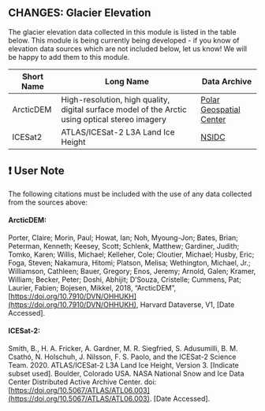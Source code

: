 ## CHANGES: Glacier Elevation 

The glacier elevation data collected in this module is listed in the table below. This module is being currently being developed - if you know of elevation data sources which are not included below, let us know! We will be happy to add them to this module.


Short Name | Long Name | Data Archive
------------ | ------------- | -------------
ArcticDEM | High-resolution, high quality, digital surface model of the Arctic using optical stereo imagery | [Polar Geospatial Center](https://www.pgc.umn.edu/data/arcticdem/)
ICESat2 | ATLAS/ICESat-2 L3A Land Ice Height | [NSIDC](https://nsidc.org/data/atl06)

## :exclamation: User Note
The following citations must be included with the use of any data collected from the sources above:

#### ArcticDEM:

Porter, Claire; Morin, Paul; Howat, Ian; Noh, Myoung-Jon; Bates, Brian; Peterman, Kenneth; Keesey, Scott; Schlenk, Matthew; Gardiner, Judith; Tomko, Karen; Willis, Michael; Kelleher, Cole; Cloutier, Michael; Husby, Eric; Foga, Steven; Nakamura, Hitomi; Platson, Melisa; Wethington, Michael, Jr.; Williamson, Cathleen; Bauer, Gregory; Enos, Jeremy; Arnold, Galen; Kramer, William; Becker, Peter; Doshi, Abhijit; D’Souza, Cristelle; Cummens, Pat; Laurier, Fabien; Bojesen, Mikkel, 2018, “ArcticDEM”, [https://doi.org/10.7910/DVN/OHHUKH](https://doi.org/10.7910/DVN/OHHUKH), Harvard Dataverse, V1, \[Date Accessed\].

#### ICESat-2:

Smith, B., H. A. Fricker, A. Gardner, M. R. Siegfried, S. Adusumilli, B. M. Csathó, N. Holschuh, J. Nilsson, F. S. Paolo, and the ICESat-2 Science Team. 2020. ATLAS/ICESat-2 L3A Land Ice Height, Version 3. \[Indicate subset used\]. Boulder, Colorado USA. NASA National Snow and Ice Data Center Distributed Active Archive Center. doi: [https://doi.org/10.5067/ATLAS/ATL06.003](https://doi.org/10.5067/ATLAS/ATL06.003). \[Date Accessed\].
